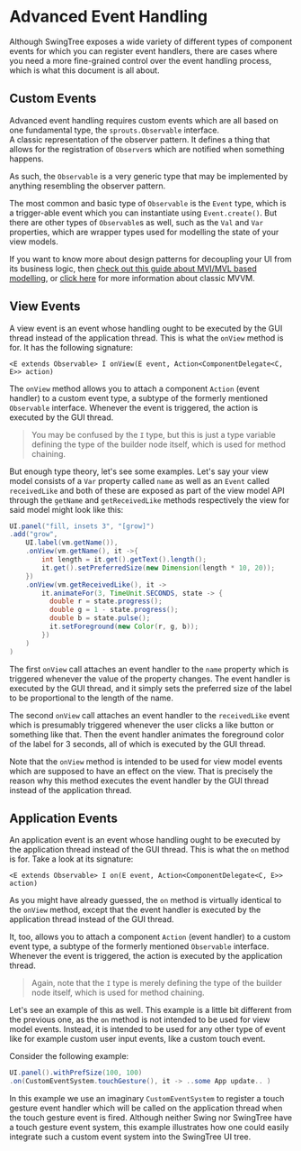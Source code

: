 
# Advanced Event Handling #

Although SwingTree exposes a wide variety of 
different types of component events for which you can register
event handlers, there are cases where you need a more fine-grained
control over the event handling process, which is what this document
is all about.

## Custom Events ##

Advanced event handling requires custom events
which are all based on one fundamental type, the `sprouts.Observable` interface. <br>
A classic representation of the observer pattern.
It defines a thing that allows for the registration of `Observer`s
which are notified when something happens.

As such, the `Observable` is a very generic type that may be implemented
by anything resembling the observer pattern.

The most common and basic type of `Observable` is the `Event` type,
which is a trigger-able event which you can instantiate using `Event.create()`.
But there are other types of `Observable`s as well, such as the `Val` and `Var`
properties, which are wrapper types used for modelling the state of your view models.

If you want to know more about design patterns for decoupling your UI
from its business logic, then [check out this guide about MVI/MVL based modelling](Functional-MVVM.md),
or [click here](Advanced-MVVM.md) for more information about classic MVVM.

## View Events ##

A view event is an event whose handling ought to be executed by the
GUI thread instead of the application thread.
This is what the `onView` method is for.
It has the following signature:

`<E extends Observable> I onView(E event, Action<ComponentDelegate<C, E>> action)`

The `onView` method allows you to attach a component `Action` (event handler) to
a custom event type, a subtype of the formerly mentioned `Observable` interface.
Whenever the event is triggered, the action is executed by the GUI thread.

> You may be confused by the `I` type, but this is just a type variable
> defining the type of the builder node itself, which is used for method chaining.

But enough type theory, let's see some examples.
Let's say your view model consists of a `Var` property called `name`
as well as an `Event` called `receivedLike`
and both of these are exposed as part of the view model API
through the `getName` and `getReceivedLike` methods respectively
the view for said model might look like this:

```java
UI.panel("fill, insets 3", "[grow]")
.add("grow",
    UI.label(vm.getName()),
    .onView(vm.getName(), it ->{
        int length = it.get().getText().length();
        it.get().setPreferredSize(new Dimension(length * 10, 20));
    })
    .onView(vm.getReceivedLike(), it ->
        it.animateFor(3, TimeUnit.SECONDS, state -> {
          double r = state.progress();
          double g = 1 - state.progress();
          double b = state.pulse();
          it.setForeground(new Color(r, g, b));
        })
    )
)
```

The first `onView` call attaches an event handler to the `name` property
which is triggered whenever the value of the property changes.
The event handler is executed by the GUI thread, and it simply
sets the preferred size of the label to be proportional to the length of the name.

The second `onView` call attaches an event handler to the `receivedLike` event
which is presumably triggered whenever the user clicks a like button or something like that.
Then the event handler animates the foreground color of the label for 3 seconds,
all of which is executed by the GUI thread.

Note that the `onView` method is intended to be used
for view model events which are supposed to have an effect on the view.
That is precisely the reason why this method executes the event handler
by the GUI thread instead of the application thread.    

## Application Events ##

An application event is an event whose handling ought to be executed by the
application thread instead of the GUI thread.
This is what the `on` method is for.
Take a look at its signature:

`<E extends Observable> I on(E event, Action<ComponentDelegate<C, E>> action)`

As you might have already guessed, the `on` method is virtually identical
to the `onView` method, except that the event handler is executed by the
application thread instead of the GUI thread.

It, too, allows you to attach a component `Action` (event handler) to
a custom event type, a subtype of the formerly mentioned `Observable` interface.
Whenever the event is triggered, the action is executed by the application thread.

> Again, note that the `I` type is merely defining the type of
> the builder node itself, which is used for method chaining.

Let's see an example of this as well.
This example is a little bit different from the previous one,
as the `on` method is not intended to be used for view model events.
Instead, it is intended to be used for any other type of event
like for example custom user input events, like a custom touch event.

Consider the following example:
```java
UI.panel().withPrefSize(100, 100)
.on(CustomEventSystem.touchGesture(), it -> ..some App update.. )
```
In this example we use an imaginary `CustomEventSystem` to register a touch gesture event handler
which will be called on the application thread when the touch gesture event is fired.
Although neither Swing nor SwingTree have a touch gesture event system, this example illustrates
how one could easily integrate such a custom event system into the SwingTree UI tree.



